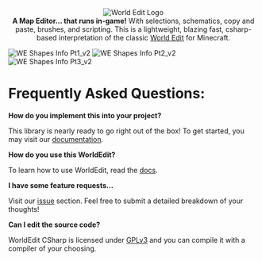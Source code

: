<div align="center">
    <img src="https://github.com/user-attachments/assets/c493fbdb-596a-4266-9d75-c4ac57923bb7" alt="World Edit Logo">
</div>
<div align="center">
    <b>A Map Editor... that runs in-game!</b> With selections, schematics, copy and paste, brushes, and scripting. This is a lightweight, blazing fast, csharp-based interpretation of the classic <a href="https://modrinth.com/plugin/worldedit">World Edit</a> for Minecraft.
</div>

![WE Shapes Info Pt1_v2](https://github.com/user-attachments/assets/8ce6a795-7ca0-4a06-94e8-4936a0cf9b3a)
![WE Shapes Info Pt2_v2](https://github.com/user-attachments/assets/d636c5f3-5fe9-4763-b292-5b9fa1e86958)
![WE Shapes Info Pt3_v2](https://github.com/user-attachments/assets/35926fca-0250-4c2e-b6d9-fb5cceba1d81)

# Frequently Asked Questions:

**How do you implement this into your project?**

This library is nearly ready to go right out of the box! To get started, you may visit our [documentation](https://github.com/RussDev7/WorldEdit-CSharp/wiki).

**How do you use this WorldEdit?**

To learn how to use WorldEdit, read the [docs](https://github.com/RussDev7/WorldEdit-CSharp/wiki).

**I have some feature requests...**

Visit our [issue](https://github.com/RussDev7/WorldEdit-CSharp/issues) section. Feel free to submit a detailed breakdown of your thoughts!

**Can I edit the source code?**

WorldEdit CSharp is licensed under [GPLv3](https://www.gnu.org/licenses/gpl-3.0.html) and you can compile it with a compiler of your choosing.
